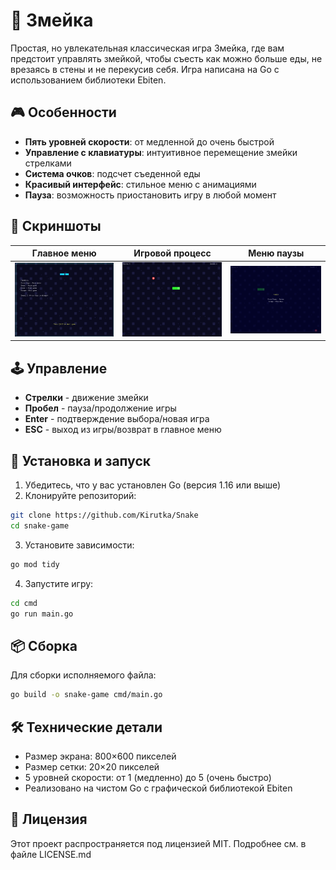 <!--markdownlint-disable-->
# 🐍 Змейка

Простая, но увлекательная классическая игра Змейка, где вам предстоит управлять змейкой, чтобы съесть как можно больше еды, не врезаясь в стены и не перекусив себя. Игра написана на Go с использованием библиотеки Ebiten.

## 🎮 Особенности

- **Пять уровней скорости**: от медленной до очень быстрой
- **Управление с клавиатуры**: интуитивное перемещение змейки стрелками
- **Система очков**: подсчет съеденной еды
- **Красивый интерфейс**: стильное меню с анимациями
- **Пауза**: возможность приостановить игру в любой момент

## 📸 Скриншоты

| Главное меню             | Игровой процесс         | Меню паузы                |
| ------------------------ | ----------------------- | ------------------------- |
| ![Меню](image/menu.png) | ![Игра](image/play.png) | ![Пауза](image/pause.png) |

## 🕹️ Управление

- **Стрелки** - движение змейки
- **Пробел** - пауза/продолжение игры
- **Enter** - подтверждение выбора/новая игра
- **ESC** - выход из игры/возврат в главное меню

## 🚀 Установка и запуск

1. Убедитесь, что у вас установлен Go (версия 1.16 или выше)
2. Клонируйте репозиторий:

```bash
git clone https://github.com/Kirutka/Snake
cd snake-game
```

3. Установите зависимости:

```bash
go mod tidy
```

4. Запустите игру:

```bash
cd cmd
go run main.go
```

## 📦 Сборка

Для сборки исполняемого файла:

```bash
go build -o snake-game cmd/main.go
```

## 🛠️ Технические детали

- Размер экрана: 800×600 пикселей
- Размер сетки: 20×20 пикселей
- 5 уровней скорости: от 1 (медленно) до 5 (очень быстро)
- Реализовано на чистом Go с графической библиотекой Ebiten

## 📄 Лицензия

Этот проект распространяется под лицензией MIT. Подробнее см. в файле LICENSE.md